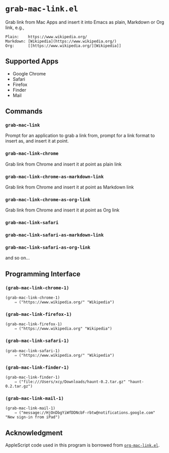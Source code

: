 # `grab-mac-link.el`

Grab link from Mac Apps and insert it into Emacs as plain, Markdown or Org link, e.g.,

    Plain:    https://www.wikipedia.org/
    Markdown: [Wikipedia](https://www.wikipedia.org/)
    Org:      [[https://www.wikipedia.org/][Wikipedia]]

## Supported Apps

- Google Chrome
- Safari
- Firefox
- Finder
- Mail

## Commands

### `grab-mac-link`

Prompt for an application to grab a link from, prompt for a link
format to insert as, and insert it at point.

### `grab-mac-link-chrome`

Grab link from Chrome and insert it at point as plain link

### `grab-mac-link-chrome-as-markdown-link`

Grab link from Chrome and insert it at point as Markdown link

### `grab-mac-link-chrome-as-org-link`

Grab link from Chrome and insert it at point as Org link

### `grab-mac-link-safari`
### `grab-mac-link-safari-as-markdown-link`
### `grab-mac-link-safari-as-org-link`

and so on...

## Programming Interface

### `(grab-mac-link-chrome-1)`

``` emacs-lisp
(grab-mac-link-chrome-1)
    ⇒ ("https://www.wikipedia.org/" "Wikipedia")
```

### `(grab-mac-link-firefox-1)`

``` emacs-lisp
(grab-mac-link-firefox-1)
    ⇒ ("https://www.wikipedia.org" "Wikipedia")
```

### `(grab-mac-link-safari-1)`

``` emacs-lisp
(grab-mac-link-safari-1)
    ⇒ ("https://www.wikipedia.org/" "Wikipedia")
```

### `(grab-mac-link-finder-1)`

``` emacs-lisp
(grab-mac-link-finder-1)
    ⇒ ("file:///Users/xcy/Downloads/haunt-0.2.tar.gz" "haunt-0.2.tar.gz")
```

### `(grab-mac-link-mail-1)`

``` emacs-lisp
(grab-mac-link-mail-1)
    ⇒ ("message://HjOnDbgYiWfDDNcbF-rbtw@notifications.google.com" "New sign-in from iPad")
```

## Acknowledgment

AppleScript code used in this program is borrowed from [`org-mac-link.el`](http://orgmode.org/worg/org-contrib/org-mac-link.html).
